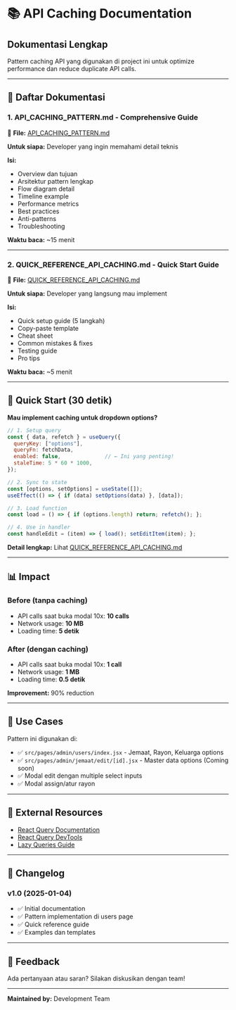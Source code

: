 # 📚 API Caching Documentation

## Dokumentasi Lengkap

Pattern caching API yang digunakan di project ini untuk optimize performance dan reduce duplicate API calls.

---

## 📖 Daftar Dokumentasi

### 1. **API_CACHING_PATTERN.md** - Comprehensive Guide
📄 **File:** [API_CACHING_PATTERN.md](./API_CACHING_PATTERN.md)

**Untuk siapa:** Developer yang ingin memahami detail teknis

**Isi:**
- Overview dan tujuan
- Arsitektur pattern lengkap
- Flow diagram detail
- Timeline example
- Performance metrics
- Best practices
- Anti-patterns
- Troubleshooting

**Waktu baca:** ~15 menit

---

### 2. **QUICK_REFERENCE_API_CACHING.md** - Quick Start Guide
📄 **File:** [QUICK_REFERENCE_API_CACHING.md](./QUICK_REFERENCE_API_CACHING.md)

**Untuk siapa:** Developer yang langsung mau implement

**Isi:**
- Quick setup guide (5 langkah)
- Copy-paste template
- Cheat sheet
- Common mistakes & fixes
- Testing guide
- Pro tips

**Waktu baca:** ~5 menit

---

## 🚀 Quick Start (30 detik)

**Mau implement caching untuk dropdown options?**

```javascript
// 1. Setup query
const { data, refetch } = useQuery({
  queryKey: ["options"],
  queryFn: fetchData,
  enabled: false,              // ← Ini yang penting!
  staleTime: 5 * 60 * 1000,
});

// 2. Sync to state
const [options, setOptions] = useState([]);
useEffect(() => { if (data) setOptions(data) }, [data]);

// 3. Load function
const load = () => { if (options.length) return; refetch(); };

// 4. Use in handler
const handleEdit = (item) => { load(); setEditItem(item); };
```

**Detail lengkap:** Lihat [QUICK_REFERENCE_API_CACHING.md](./QUICK_REFERENCE_API_CACHING.md)

---

## 📊 Impact

### Before (tanpa caching)
- API calls saat buka modal 10x: **10 calls**
- Network usage: **10 MB**
- Loading time: **5 detik**

### After (dengan caching)
- API calls saat buka modal 10x: **1 call**
- Network usage: **1 MB**
- Loading time: **0.5 detik**

**Improvement:** 90% reduction

---

## 🎯 Use Cases

Pattern ini digunakan di:
- ✅ `src/pages/admin/users/index.jsx` - Jemaat, Rayon, Keluarga options
- ✅ `src/pages/admin/jemaat/edit/[id].jsx` - Master data options (Coming soon)
- ✅ Modal edit dengan multiple select inputs
- ✅ Modal assign/atur rayon

---

## 🔗 External Resources

- [React Query Documentation](https://tanstack.com/query/latest/docs/react/overview)
- [React Query DevTools](https://tanstack.com/query/latest/docs/react/devtools)
- [Lazy Queries Guide](https://tanstack.com/query/latest/docs/react/guides/lazy-queries)

---

## 📝 Changelog

### v1.0 (2025-01-04)
- ✅ Initial documentation
- ✅ Pattern implementation di users page
- ✅ Quick reference guide
- ✅ Examples dan templates

---

## 💬 Feedback

Ada pertanyaan atau saran? Silakan diskusikan dengan team!

---

**Maintained by:** Development Team
